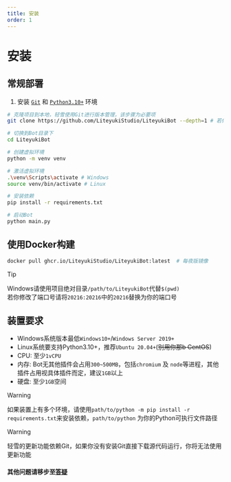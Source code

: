 ```yaml
---
title: 安装
order: 1
---
```


# 安装

## **常规部署**

1. 安装 [`Git`](https://git-scm.com/download/) 和 [
   `Python3.10+`](https://www.python.org/downloads/release/python-31010/) 环境

```bash
# 克隆项目到本地，轻雪使用Git进行版本管理，该步骤为必要项
git clone https://github.com/LiteyukiStudio/LiteyukiBot --depth=1 # 若你不能访问Github，可以使用Liteyuki镜像：https://git.liteyuki.icu/bot/app

# 切换到Bot目录下
cd LiteyukiBot

# 创建虚拟环境
python -m venv venv

# 激活虚拟环境
.\venv\Scripts\activate # Windows
source venv/bin/activate # Linux

# 安装依赖
pip install -r requirements.txt

# 启动Bot
python main.py
```

## **使用Docker构建**

```bash
docker pull ghcr.io/LiteyukiStudio/LiteyukiBot:latest  # 每夜版镜像
```

> [!tip]
> Windows请使用项目绝对目录`/path/to/LiteyukiBot`代替`$(pwd)` <br>
> 若你修改了端口号请将`20216:20216`中的`20216`替换为你的端口号

## **装置要求**

- Windows系统版本最低`Windows10+`/`Windows Server 2019+`
- Linux系统要支持Python3.10+，推荐`Ubuntu 20.04+`(~~别用你那b CentOS~~)
- CPU: 至少`1vCPU`
- 内存: Bot无其他插件会占用`300~500MB`，包括`chromium` 及 `node`等进程，其他插件占用视具体插件而定，建议`1GB`以上
- 硬盘: 至少`1GB`空间

> [!warning]
> 如果装置上有多个环境，请使用`path/to/python -m pip install -r requirements.txt`来安装依赖，`path/to/python`
> 为你的Python可执行文件路径

> [!warning]
> 轻雪的更新功能依赖Git，如果你没有安装Git直接下载源代码运行，你将无法使用更新功能

#### 其他问题请移步至[答疑](./fandq)